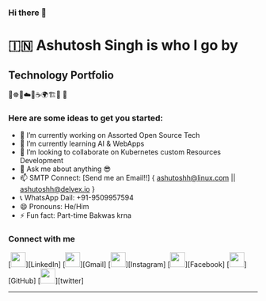 ### Hi there 👋
# 🇮🇳 Ashutosh Singh is who I go by  
## Technology Portfolio
🐳☸️👾☁️🐍☕️🌍🏗️🔧 🐘

<!-- 
**redashu/redashu** is a ✨ _special_ ✨ repository because its `README.md` (this file) appears on your GitHub profile.
-->

### Here are some ideas to get you started:

- 🔭 I’m currently working on Assorted Open Source Tech
- 🌱 I’m currently learning AI & WebApps 
- 👯 I’m looking to collaborate on Kubernetes custom Resources Development
- 💬 Ask me about anything 😎
- 📫 SMTP Connect: [Send me an Email!!] { ashutoshh@linux.com || ashutoshh@delvex.io }
- 📞 WhatsApp Dail: +91-9509957594 
- 😄 Pronouns: He/Him
- ⚡ Fun fact: Part-time Bakwas krna

### Connect with me
[<img height="30" src="https://img.shields.io/badge/linkedin-%230077B5.svg?&style=for-the-badge&logo=linkedin&logoColor=white" />][LinkedIn]
[<img height="30" src="https://img.shields.io/badge/gmail-D14836?&style=for-the-badge&logo=gmail&logoColor=white" />][Gmail]
[<img height="30" src = "https://img.shields.io/badge/instagram-%23E4405F.svg?&style=for-the-badge&logo=instagram&logoColor=white" />][Instagram]
[<img height="30" src = "https://img.shields.io/badge/Facebook-1877F2?style=for-the-badge&logo=facebook&logoColor=white" />][Facebook]
[<img height="30" src = "https://img.shields.io/badge/GitHub-100000?style=for-the-badge&logo=github&logoColor=white" />][GitHub]
[<img height="30" src="https://img.shields.io/badge/twitter-%231DA1F2.svg?&style=for-the-badge&logo=twitter&logoColor=white" />][twitter]
<br />
<hr />


